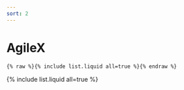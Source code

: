 ```yaml
---
sort: 2
---
```


# AgileX

```
{% raw %}{% include list.liquid all=true %}{% endraw %}
```

{% include list.liquid all=true %}
